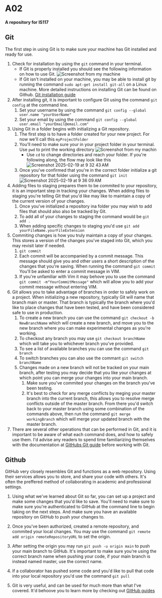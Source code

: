 # A02
#### A repository for IS117

## Git

The first step in using Git is to make sure your machine has Git installed and ready for use.
1. Check for installation by using the ```git``` command in your terminal.
   * If Git is properly installed you should see the following information on how to use Git.
   ![Screenshot from my machine](https://github.com/user-attachments/assets/d8da964b-46d4-47d8-9a20-3189b246f73c)
   * If Git isn't installed on your machine, you may be able to install git by running the command ```sudo apt-get install git-all``` on a Linux machine. More detailed instructions on installing Git can be found on Github. [Git installation guide](https://github.com/git-guides/install-git)
2. After installing git, it is important to configure Git using the command ```git config``` at the command line.
   1. Set your username by using the command ```git config --global user.name "yourUserName"``` 
   2. Set your email by using the command ```git config --global user.email "yourEmail@email.com"```
3. Using Git in a folder begins with initializing a Git repository.
   1. The first step is to have a folder created for your new project. For now we'll call this ```myProjectFolder```
   2. You'll need to make sure your in your project folder in your terminal. Use ```pwd``` to print the working directory
        ![Screenshot from my machin](https://github.com/user-attachments/assets/c8d42a3a-69ad-45a5-afa3-ee093e361367)
      * Use ```cd``` to change directories and reach your folder. If you're following along, the flow may look like this
        ![Screenshot 2025-02-19 at 9 32 43 AM](https://github.com/user-attachments/assets/aeb553fb-0af9-45fa-972f-0d8f289ed116)
   3. Once you've confirmed that you're in the correct folder initialize a git repository for that folder using the command
      ```git init```
      ![Screenshot 2025-02-19 at 9 36 09 AM](https://github.com/user-attachments/assets/e1fa0dd9-852a-4667-a2b3-07a82b7506ec)
  4. Adding files to staging prepares them to be commited to your repository, it is an important step in tracking your changes. When adding files to staging you're telling Git that you'd like may like to maintain a copy of the current version of your changes.
     1. Once you've initialized a repository ina folder you may wish to add files that should also also be tracked by Git.
     2. To add all of your changes to staging the command would be ```git add .```
     3. When adding specific changes to staging you'd use ```git add yourFileName.yourFileExtension```
  5. Commiting changes is how you truly maintain a copy of your changes. This stores a version of the changes you've staged into Git, which you may revisit later if needed.
     1. ```git commit```
     2. Each commit will be accompanied by a commit message. This message should give you and other users a short description of the changes that you're saving. When running the command ```git commit``` You'll be asked to enter a commit message in VIM.
     3. If you're unfamiliar with Vim it may behove you to use the command ```git commit -m"YourCommitMessage"``` which will allow you to add your commit message without entering VIM.
  6. Git allows you to take advantage of branches in order to safely work on a project. When initializing a new repository, typically Git will name that branch main or master. That branch is typically the branch where you'd like to place changes that have been tested, and have been considered safe to use in production.
     1. To create a new branch you can use the command ```git checkout -b NewBranchName``` which will create a new branch, and move you to the new branch where you can make experimental changes as you're working.
     2. To checkout any branch you may use ```git checkout branchName``` which will take you to whichever branch you've provided.
     3. To see a list of available branches you can use the command ```git branch```
     4. To switch branches you can also use the commant ```git switch branchName```
     5. Changes made on a new branch will not be tracked on your main branch, after testing you may decide that you like your changes at which point you can merge your changes into your main branch.
        1. Make sure you've commited your changes on the branch you've been testing.
        2. It's best to check for any merge conflicts by meging your master branch into the current branch, this allows you to resolve merge conflicts outside of the master branch. From there you'd switch back to your master branch using some combination of the commands above, then run the command ```git merge workingBranch``` which will merge your updated branch with the master branch. 
7. There are several other operations that can be performed in Git, and it is important to be aware of what each command does, and how to safely use them. I'd advise any readers to spend time familiarizing themselves with the documentation at [GitHubs Git guide](https://github.com/git-guides) before working with Git.


## Github

GitHub very closely resembles Git and functions as a web repository. Using their services allows you to store, and share your code with others. It's often the preffered method of collaborating in academic and professional settings.

1. Using what we've learned about Git so far, you can set up a project and make some changes that you'd like to save. You'll need to make sure to make sure you're authenticated to GitHub at the command line to begin taking on the next steps. And make sure you have an available repository on GitHub to push your changes to.
2. Once you've been authorized, created a remote repository, and commited your local changes. You may use the command ```git remote add origin remoteRepositoryURL``` to set the origin.
3. After setting the origin you may run ```git push -u origin main``` to push your main branch to GitHub. It's important to make sure you're using the correct branch name when pushing your code, if your main branch is instead named master, use the correct name.
4. If a collaborator has pushed some code and you'd like to pull that code into your local repository you'd use the command ```git pull```

5. Git is very useful, and can be used for much more than what I've covered. It'd behoove you to learn more by checking out  [GitHub guides](https://github.com/git-guides)
